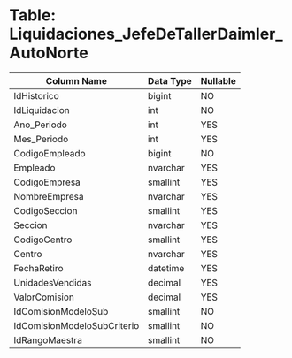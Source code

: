 # Table: Liquidaciones_JefeDeTallerDaimler_AutoNorte

| Column Name | Data Type | Nullable |
|-------------|-----------|----------|
| IdHistorico | bigint | NO |
| IdLiquidacion | int | NO |
| Ano_Periodo | int | YES |
| Mes_Periodo | int | YES |
| CodigoEmpleado | bigint | NO |
| Empleado | nvarchar | YES |
| CodigoEmpresa | smallint | YES |
| NombreEmpresa | nvarchar | YES |
| CodigoSeccion | smallint | YES |
| Seccion | nvarchar | YES |
| CodigoCentro | smallint | YES |
| Centro | nvarchar | YES |
| FechaRetiro | datetime | YES |
| UnidadesVendidas | decimal | YES |
| ValorComision | decimal | YES |
| IdComisionModeloSub | smallint | NO |
| IdComisionModeloSubCriterio | smallint | NO |
| IdRangoMaestra | smallint | NO |
